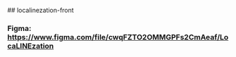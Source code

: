 #﻿# localinezation-front
### Figma: https://www.figma.com/file/cwqFZTO2OMMGPFs2CmAeaf/LocaLINEzation
